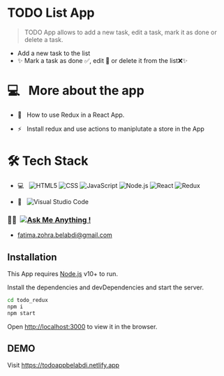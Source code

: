 # TODO List App


> TODO App allows to add a new task, edit a task, mark it as done or delete a task.

-  Add a new task to the list
- ✨  Mark a task as  done ✅, edit 📝 or delete it from the list❌✨ 
###

# 💻 &nbsp; More about the app

- 🤔 &nbsp; How to use Redux in a React App.

- ⚡ &nbsp;  Install redux and  use actions to maniplutate a store in the App

# 🛠 Tech Stack

- 💻 &nbsp;
   ![HTML5](https://img.shields.io/badge/-HTML5-333333?style=flat&logo=HTML5)
  ![CSS](https://img.shields.io/badge/-CSS-333333?style=flat&logo=CSS3&logoColor=1572B6)
  ![JavaScript](https://img.shields.io/badge/-JavaScript-333333?style=flat&logo=javascript)
  ![Node.js](https://img.shields.io/badge/-Node.js-333333?style=flat&logo=node.js)
  ![React](https://img.shields.io/badge/-React-333333?style=flat&logo=react)
  ![Redux](https://img.shields.io/badge/-Redux-333333?style=flat&logo=redux)

- 🔧 &nbsp;
  ![Visual Studio Code](https://img.shields.io/badge/-Visual%20Studio%20Code-333333?style=flat&logo=visual-studio-code&logoColor=007ACC)

### 🤝🏻 &nbsp;[![Ask Me Anything !](https://img.shields.io/badge/Ask%20me-anything-1abc9c.svg)](https://github.com/belabdifatimazohra/todo_redux/issues)
- fatima.zohra.belabdi@gmail.com


## Installation

This App requires [Node.js](https://nodejs.org/) v10+ to run.

Install the dependencies and devDependencies and start the server.

```sh
cd todo_redux
npm i
npm start 
```
Open [http://localhost:3000](http://localhost:3000) to view it in the browser.

## DEMO
Visit https://todoappbelabdi.netlify.app

